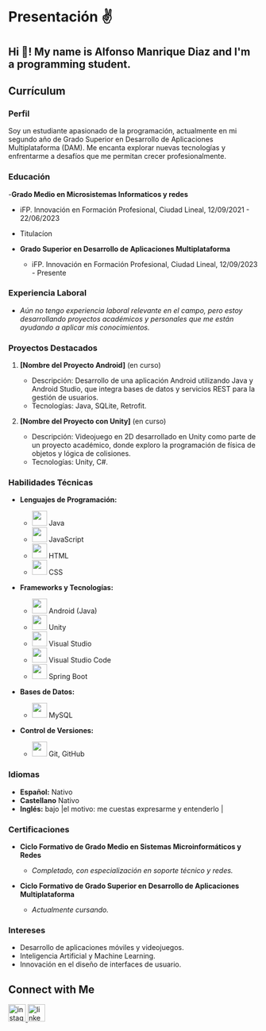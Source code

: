 # Presentación ✌️

## Hi 👋! My name is Alfonso Manrique Diaz and I'm a programming student.

## Currículum 

### Perfil
Soy un estudiante apasionado de la programación, actualmente en mi segundo año de Grado Superior en Desarrollo de Aplicaciones Multiplataforma (DAM). Me encanta explorar nuevas tecnologías y enfrentarme a desafíos que me permitan crecer profesionalmente.

### Educación
-**Grado Medio en Microsistemas Informaticos y redes**
- iFP. Innovación en Formación Profesional, Ciudad Lineal, 12/09/2021 - 22/06/2023
- Titulacíon
  
- **Grado Superior en Desarrollo de Aplicaciones Multiplataforma**
  - iFP. Innovación en Formación Profesional, Ciudad Lineal, 12/09/2023 - Presente

### Experiencia Laboral
- *Aún no tengo experiencia laboral relevante en el campo, pero estoy desarrollando proyectos académicos y personales que me están ayudando a aplicar mis conocimientos.*

### Proyectos Destacados
1. **[Nombre del Proyecto Android]** (en curso)
   - Descripción: Desarrollo de una aplicación Android utilizando Java y Android Studio, que integra bases de datos y servicios REST para la gestión de usuarios.
   - Tecnologías: Java, SQLite, Retrofit.

2. **[Nombre del Proyecto con Unity]** (en curso)
   - Descripción: Videojuego en 2D desarrollado en Unity como parte de un proyecto académico, donde exploro la programación de física de objetos y lógica de colisiones.
   - Tecnologías: Unity, C#.

### Habilidades Técnicas
- **Lenguajes de Programación:**
  - <img src="https://img.icons8.com/color/48/000000/java-coffee-cup-logo.png" height="30"/> Java
  - <img src="https://img.icons8.com/color/48/000000/javascript.png" height="30"/> JavaScript
  - <img src="https://img.icons8.com/color/48/000000/html-5.png" height="30"/> HTML
  - <img src="https://img.icons8.com/color/48/000000/css3.png" height="30"/> CSS

- **Frameworks y Tecnologías:**
  - <img src="https://img.icons8.com/color/48/000000/android-os.png" height="30"/> Android (Java)
  - <img src="https://img.icons8.com/color/48/000000/unity.png" height="30"/> Unity
  - <img src="https://img.icons8.com/color/48/000000/visual-studio.png" height="30"/> Visual Studio
  - <img src="https://img.icons8.com/color/48/000000/visual-studio-code-2019.png" height="30"/> Visual Studio Code
  - <img src="https://img.icons8.com/color/48/000000/spring-logo.png" height="30"/> Spring Boot


- **Bases de Datos:**
  - <img src="https://img.icons8.com/color/48/000000/mysql-logo.png" height="30"/> MySQL

- **Control de Versiones:**
  - <img src="https://img.icons8.com/ios-glyphs/48/000000/github.png" height="30"/> Git, GitHub

### Idiomas
- **Español:** Nativo
- **Castellano** Nativo
- **Inglés:** bajo |el motivo: me cuestas expresarme y entenderlo |

### Certificaciones
- **Ciclo Formativo de Grado Medio en Sistemas Microinformáticos y Redes**
  - *Completado, con especialización en soporte técnico y redes.*
  
- **Ciclo Formativo de Grado Superior en Desarrollo de Aplicaciones Multiplataforma**
  - *Actualmente cursando.*

### Intereses
- Desarrollo de aplicaciones móviles y videojuegos.
- Inteligencia Artificial y Machine Learning.
- Innovación en el diseño de interfaces de usuario.

## Connect with Me
<div align="left">

  <a href="https://www.instagram.com/">
    <img src="https://img.shields.io/static/v1?message=Instagram&logo=instagram&label=&color=E4405F&logoColor=white&labelColor=&style=for-the-badge" height="35" alt="instagram logo"  />
  </a>
  <a href="https://www.linkedin.com/in/alfonso-manrique-diaz-desarrollador-it/">
    <img src="https://img.shields.io/static/v1?message=LinkedIn&logo=linkedin&label=&color=0077B5&logoColor=white&labelColor=&style=for-the-badge"  height="35" alt="linkedin logo"  />
  </a>
</div>

<br clear="both">
